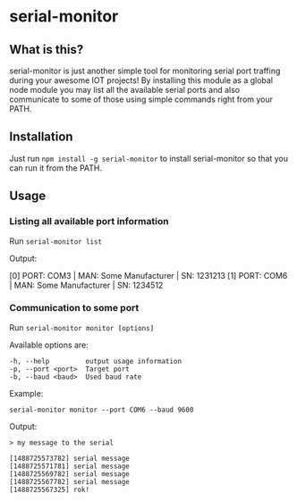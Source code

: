 # serial-monitor

## What is this?

serial-monitor is just another simple tool for monitoring serial port traffing
during your awesome IOT projects! By installing this module as a global node
module you may list all the available serial ports and also communicate to
some of those using simple commands right from your PATH.

## Installation

Just run `npm install -g serial-monitor` to install serial-monitor so that you
can run it from the PATH.

## Usage

### Listing all available port information

Run `serial-monitor list`

Output:

[0] PORT: COM3 | MAN: Some Manufacturer | SN: 1231213
[1] PORT: COM6 | MAN: Some Manufacturer | SN: 1234512

### Communication to some port

Run `serial-monitor monitor [options]`

Available options are: 

    -h, --help         output usage information
    -p, --port <port>  Target port
    -b, --baud <baud>  Used baud rate
    
    
Example:

`serial-monitor monitor --port COM6 --baud 9600`

Output:

```
> my message to the serial

[1488725573782] serial message
[1488725571781] serial message
[1488725569782] serial message
[1488725567782] serial message
[1488725567325] rok!
```

